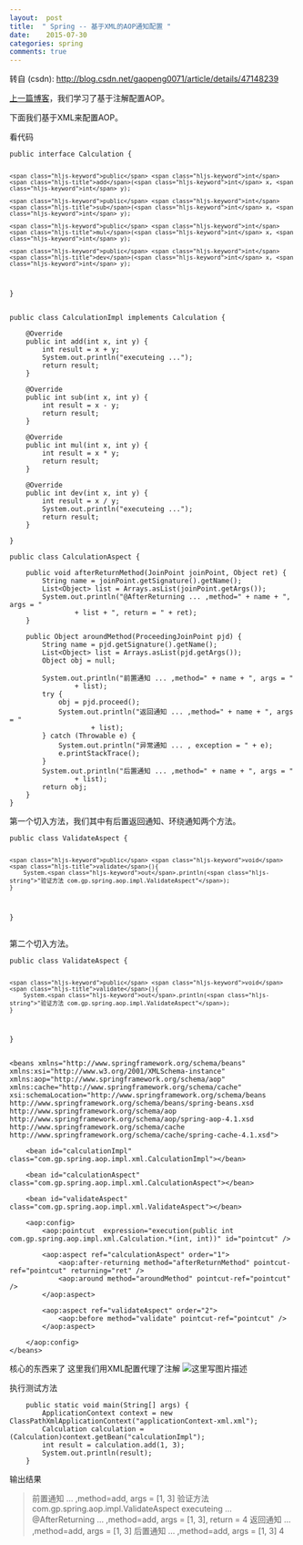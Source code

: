 ```yaml
---
layout:  post
title:  " Spring -- 基于XML的AOP通知配置 "
date:    2015-07-30
categories: spring 
comments: true
---
```

转自 (csdn): http://blog.csdn.net/gaopeng0071/article/details/47148239
<div class="markdown_views">
 <p><a href="http://blog.csdn.net/gaopeng0071/article/details/47106039">上一篇博客</a>，我们学习了基于注解配置AOP。</p> 
 <p>下面我们基于XML来配置AOP。</p> 
 <p>看代码</p> 
 <pre class="prettyprint"><code class=" hljs cs"><span class="hljs-keyword">public</span> <span class="hljs-keyword">interface</span> Calculation {

    <span class="hljs-keyword">public</span> <span class="hljs-keyword">int</span> <span class="hljs-title">add</span>(<span class="hljs-keyword">int</span> x, <span class="hljs-keyword">int</span> y);

    <span class="hljs-keyword">public</span> <span class="hljs-keyword">int</span> <span class="hljs-title">sub</span>(<span class="hljs-keyword">int</span> x, <span class="hljs-keyword">int</span> y);

    <span class="hljs-keyword">public</span> <span class="hljs-keyword">int</span> <span class="hljs-title">mul</span>(<span class="hljs-keyword">int</span> x, <span class="hljs-keyword">int</span> y);

    <span class="hljs-keyword">public</span> <span class="hljs-keyword">int</span> <span class="hljs-title">dev</span>(<span class="hljs-keyword">int</span> x, <span class="hljs-keyword">int</span> y);
}</code></pre> 
 <pre class="prettyprint"><code class=" hljs java"><span class="hljs-keyword">public</span> <span class="hljs-class"><span class="hljs-keyword">class</span> <span class="hljs-title">CalculationImpl</span> <span class="hljs-keyword">implements</span> <span class="hljs-title">Calculation</span> {</span>

    <span class="hljs-annotation">@Override</span>
    <span class="hljs-keyword">public</span> <span class="hljs-keyword">int</span> <span class="hljs-title">add</span>(<span class="hljs-keyword">int</span> x, <span class="hljs-keyword">int</span> y) {
        <span class="hljs-keyword">int</span> result = x + y;
        System.out.println(<span class="hljs-string">"executeing ..."</span>);
        <span class="hljs-keyword">return</span> result;
    }

    <span class="hljs-annotation">@Override</span>
    <span class="hljs-keyword">public</span> <span class="hljs-keyword">int</span> <span class="hljs-title">sub</span>(<span class="hljs-keyword">int</span> x, <span class="hljs-keyword">int</span> y) {
        <span class="hljs-keyword">int</span> result = x - y;
        <span class="hljs-keyword">return</span> result;
    }

    <span class="hljs-annotation">@Override</span>
    <span class="hljs-keyword">public</span> <span class="hljs-keyword">int</span> <span class="hljs-title">mul</span>(<span class="hljs-keyword">int</span> x, <span class="hljs-keyword">int</span> y) {
        <span class="hljs-keyword">int</span> result = x * y;
        <span class="hljs-keyword">return</span> result;
    }

    <span class="hljs-annotation">@Override</span>
    <span class="hljs-keyword">public</span> <span class="hljs-keyword">int</span> <span class="hljs-title">dev</span>(<span class="hljs-keyword">int</span> x, <span class="hljs-keyword">int</span> y) {
        <span class="hljs-keyword">int</span> result = x / y;
        System.out.println(<span class="hljs-string">"executeing ..."</span>);
        <span class="hljs-keyword">return</span> result;
    }

}</code></pre> 
 <pre class="prettyprint"><code class=" hljs avrasm">public class CalculationAspect {

    public void afterReturnMethod(JoinPoint joinPoint, Object <span class="hljs-keyword">ret</span>) {
        String name = joinPoint<span class="hljs-preprocessor">.getSignature</span>()<span class="hljs-preprocessor">.getName</span>()<span class="hljs-comment">;</span>
        List&lt;Object&gt; list = Arrays<span class="hljs-preprocessor">.asList</span>(joinPoint<span class="hljs-preprocessor">.getArgs</span>())<span class="hljs-comment">;</span>
        System<span class="hljs-preprocessor">.out</span><span class="hljs-preprocessor">.println</span>(<span class="hljs-string">"@AfterReturning ... ,method="</span> + name + <span class="hljs-string">", args = "</span>
                + list + <span class="hljs-string">", return = "</span> + <span class="hljs-keyword">ret</span>)<span class="hljs-comment">;</span>
    }

    public Object aroundMethod(ProceedingJoinPoint pjd) {
        String name = pjd<span class="hljs-preprocessor">.getSignature</span>()<span class="hljs-preprocessor">.getName</span>()<span class="hljs-comment">;</span>
        List&lt;Object&gt; list = Arrays<span class="hljs-preprocessor">.asList</span>(pjd<span class="hljs-preprocessor">.getArgs</span>())<span class="hljs-comment">;</span>
        Object obj = null<span class="hljs-comment">;</span>

        System<span class="hljs-preprocessor">.out</span><span class="hljs-preprocessor">.println</span>(<span class="hljs-string">"前置通知 ... ,method="</span> + name + <span class="hljs-string">", args = "</span>
                + list)<span class="hljs-comment">;</span>
        try {
            obj = pjd<span class="hljs-preprocessor">.proceed</span>()<span class="hljs-comment">;</span>
            System<span class="hljs-preprocessor">.out</span><span class="hljs-preprocessor">.println</span>(<span class="hljs-string">"返回通知 ... ,method="</span> + name + <span class="hljs-string">", args = "</span>
                    + list)<span class="hljs-comment">;</span>
        } catch (Throwable e) {
            System<span class="hljs-preprocessor">.out</span><span class="hljs-preprocessor">.println</span>(<span class="hljs-string">"异常通知 ... , exception = "</span> + e)<span class="hljs-comment">;</span>
            e<span class="hljs-preprocessor">.printStackTrace</span>()<span class="hljs-comment">;</span>
        }
        System<span class="hljs-preprocessor">.out</span><span class="hljs-preprocessor">.println</span>(<span class="hljs-string">"后置通知 ... ,method="</span> + name + <span class="hljs-string">", args = "</span>
                + list)<span class="hljs-comment">;</span>
        return obj<span class="hljs-comment">;</span>
    } 
}</code></pre> 
 <p>第一个切入方法，我们其中有后置返回通知、环绕通知两个方法。</p> 
 <pre class="prettyprint"><code class=" hljs cs"><span class="hljs-keyword">public</span> <span class="hljs-keyword">class</span> ValidateAspect {

    <span class="hljs-keyword">public</span> <span class="hljs-keyword">void</span> <span class="hljs-title">validate</span>(){
        System.<span class="hljs-keyword">out</span>.println(<span class="hljs-string">"验证方法 com.gp.spring.aop.impl.ValidateAspect"</span>);
    }
}
</code></pre> 
 <p>第二个切入方法。</p> 
 <pre class="prettyprint"><code class=" hljs cs"><span class="hljs-keyword">public</span> <span class="hljs-keyword">class</span> ValidateAspect {

    <span class="hljs-keyword">public</span> <span class="hljs-keyword">void</span> <span class="hljs-title">validate</span>(){
        System.<span class="hljs-keyword">out</span>.println(<span class="hljs-string">"验证方法 com.gp.spring.aop.impl.ValidateAspect"</span>);
    }
}</code></pre> 
 <pre class="prettyprint"><code class="language-xml hljs "><span class="hljs-tag">&lt;<span class="hljs-title">beans</span> <span class="hljs-attribute">xmlns</span>=<span class="hljs-value">"http://www.springframework.org/schema/beans"</span> <span class="hljs-attribute">xmlns:xsi</span>=<span class="hljs-value">"http://www.w3.org/2001/XMLSchema-instance"</span> <span class="hljs-attribute">xmlns:aop</span>=<span class="hljs-value">"http://www.springframework.org/schema/aop"</span> <span class="hljs-attribute">xmlns:cache</span>=<span class="hljs-value">"http://www.springframework.org/schema/cache"</span> <span class="hljs-attribute">xsi:schemaLocation</span>=<span class="hljs-value">"http://www.springframework.org/schema/beans http://www.springframework.org/schema/beans/spring-beans.xsd http://www.springframework.org/schema/aop http://www.springframework.org/schema/aop/spring-aop-4.1.xsd http://www.springframework.org/schema/cache http://www.springframework.org/schema/cache/spring-cache-4.1.xsd"</span>&gt;</span>

    <span class="hljs-tag">&lt;<span class="hljs-title">bean</span> <span class="hljs-attribute">id</span>=<span class="hljs-value">"calculationImpl"</span> <span class="hljs-attribute">class</span>=<span class="hljs-value">"com.gp.spring.aop.impl.xml.CalculationImpl"</span>&gt;</span><span class="hljs-tag">&lt;/<span class="hljs-title">bean</span>&gt;</span>

    <span class="hljs-tag">&lt;<span class="hljs-title">bean</span> <span class="hljs-attribute">id</span>=<span class="hljs-value">"calculationAspect"</span> <span class="hljs-attribute">class</span>=<span class="hljs-value">"com.gp.spring.aop.impl.xml.CalculationAspect"</span>&gt;</span><span class="hljs-tag">&lt;/<span class="hljs-title">bean</span>&gt;</span>

    <span class="hljs-tag">&lt;<span class="hljs-title">bean</span> <span class="hljs-attribute">id</span>=<span class="hljs-value">"validateAspect"</span> <span class="hljs-attribute">class</span>=<span class="hljs-value">"com.gp.spring.aop.impl.xml.ValidateAspect"</span>&gt;</span><span class="hljs-tag">&lt;/<span class="hljs-title">bean</span>&gt;</span>

    <span class="hljs-tag">&lt;<span class="hljs-title">aop:config</span>&gt;</span>
        <span class="hljs-tag">&lt;<span class="hljs-title">aop:pointcut </span> <span class="hljs-attribute">expression</span>=<span class="hljs-value">"execution(public int com.gp.spring.aop.impl.xml.Calculation.*(int, int))"</span> <span class="hljs-attribute">id</span>=<span class="hljs-value">"pointcut"</span> /&gt;</span>

        <span class="hljs-tag">&lt;<span class="hljs-title">aop:aspect</span> <span class="hljs-attribute">ref</span>=<span class="hljs-value">"calculationAspect"</span> <span class="hljs-attribute">order</span>=<span class="hljs-value">"1"</span>&gt;</span>
            <span class="hljs-tag">&lt;<span class="hljs-title">aop:after-returning</span> <span class="hljs-attribute">method</span>=<span class="hljs-value">"afterReturnMethod"</span> <span class="hljs-attribute">pointcut-ref</span>=<span class="hljs-value">"pointcut"</span> <span class="hljs-attribute">returning</span>=<span class="hljs-value">"ret"</span> /&gt;</span>
            <span class="hljs-tag">&lt;<span class="hljs-title">aop:around</span> <span class="hljs-attribute">method</span>=<span class="hljs-value">"aroundMethod"</span> <span class="hljs-attribute">pointcut-ref</span>=<span class="hljs-value">"pointcut"</span> /&gt;</span>
        <span class="hljs-tag">&lt;/<span class="hljs-title">aop:aspect</span>&gt;</span>

        <span class="hljs-tag">&lt;<span class="hljs-title">aop:aspect</span> <span class="hljs-attribute">ref</span>=<span class="hljs-value">"validateAspect"</span> <span class="hljs-attribute">order</span>=<span class="hljs-value">"2"</span>&gt;</span>
            <span class="hljs-tag">&lt;<span class="hljs-title">aop:before</span> <span class="hljs-attribute">method</span>=<span class="hljs-value">"validate"</span> <span class="hljs-attribute">pointcut-ref</span>=<span class="hljs-value">"pointcut"</span> /&gt;</span>
        <span class="hljs-tag">&lt;/<span class="hljs-title">aop:aspect</span>&gt;</span>

    <span class="hljs-tag">&lt;/<span class="hljs-title">aop:config</span>&gt;</span>
<span class="hljs-tag">&lt;/<span class="hljs-title">beans</span>&gt;</span></code></pre> 
 <p>核心的东西来了  这里我们用XML配置代理了注解  <img src="http://img.blog.csdn.net/20150730160126419" alt="这里写图片描述" title=""></p> 
 <p>执行测试方法</p> 
 <pre class="prettyprint"><code class=" hljs cs">    <span class="hljs-keyword">public</span> <span class="hljs-keyword">static</span> <span class="hljs-keyword">void</span> <span class="hljs-title">main</span>(String[] args) {
        ApplicationContext context = <span class="hljs-keyword">new</span> ClassPathXmlApplicationContext(<span class="hljs-string">"applicationContext-xml.xml"</span>);
        Calculation calculation = (Calculation)context.getBean(<span class="hljs-string">"calculationImpl"</span>);
        <span class="hljs-keyword">int</span> result = calculation.add(<span class="hljs-number">1</span>, <span class="hljs-number">3</span>);
        System.<span class="hljs-keyword">out</span>.println(result);
    }</code></pre> 
 <p>输出结果</p> 
 <blockquote> 
  <p>前置通知 … ,method=add, args = [1, 3]  验证方法 com.gp.spring.aop.impl.ValidateAspect  executeing …  @AfterReturning … ,method=add, args = [1, 3], return = 4  返回通知 … ,method=add, args = [1, 3]  后置通知 … ,method=add, args = [1, 3]  4</p> 
 </blockquote>
</div>